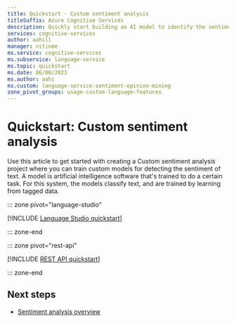 ```yaml
---
title: Quickstart - Custom sentiment analysis
titleSuffix: Azure Cognitive Services
description: Quickly start building an AI model to identify the sentiment of text.
services: cognitive-services
author: aahill
manager: nitinme
ms.service: cognitive-services
ms.subservice: language-service
ms.topic: quickstart
ms.date: 06/08/2023
ms.author: aahi
ms.custom: language-service-sentiment-opinion-mining
zone_pivot_groups: usage-custom-language-features
---
```


# Quickstart: Custom sentiment analysis

Use this article to get started with creating a Custom sentiment analysis project where you can train custom models for detecting the sentiment of text. A model is artificial intelligence software that's trained to do a certain task. For this system, the models classify text, and are trained by learning from tagged data.

::: zone pivot="language-studio"

[!INCLUDE [Language Studio quickstart](../includes/custom/quickstarts/language-studio.md)]

::: zone-end

::: zone pivot="rest-api"

[!INCLUDE [REST API quickstart](../includes/custom/quickstarts/rest-api.md)]

::: zone-end

## Next steps

* [Sentiment analysis overview](../overview.md)
<!--After you've created a Custom sentiment analysis model, you can:
* [Use the runtime API to classify text](how-to/call-api.md)

When you start to create your own Custom sentiment analysis projects, use the how-to articles to learn more about developing your model in greater detail:

* [Data selection and schema design](how-to/design-schema.md)
* [Tag data](how-to/tag-data.md)
* [Train a model](how-to/train-model.md)
* [View model evaluation](how-to/view-model-evaluation.md)-->
